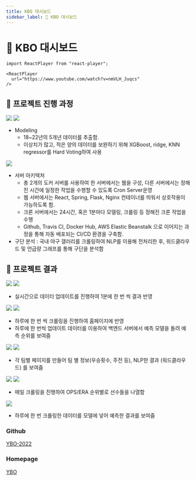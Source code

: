 ```yaml
---
title: KBO 대시보드
sidebar_label: 🧢 KBO 대시보드
---
```


# 🧢 KBO 대시보드

```mdx-code-block
import ReactPlayer from "react-player";

<ReactPlayer
  url="https://www.youtube.com/watch?v=nmVLH_Juqcs"
/>
```

## 🧢 프로젝트 진행 과정

![](./assets/kbo-dashboard/1.jpeg)
![](./assets/kbo-dashboard/2.jpeg)

- Modeling
  - 18~22년의 5개년 데이터를 추출함.
  - 이상치가 많고, 적은 양의 데이터를 보완하기 위해 XGBoost, ridge, KNN regressor를 Hard Voting하여 사용

![](./assets/kbo-dashboard/3.jpeg)

- 서버 아키텍처
  - 총 2개의 도커 서버를 사용하여 한 서버에서는 웹을 구성, 다른 서버에서는 정해진 시간에 일정한 작업을 수행할 수 있도록 Cron Server운영
  - 웹 서버에서는 React, Spring, Flask, Nginx 컨테이너를 띄워서 상호작용이 가능하도록 함.
  - 크론 서버에서는 24시간, 혹은 1분마다 모델링, 크롤링 등 정해진 크론 작업을 수행
  - Github, Travis CI, Docker Hub, AWS Elastic Beanstalk 으로 이어지는 과정을 통해 자동 배포되는 CI/CD 환경을 구축함.
- 구단 분석 : 국내 야구 갤러리를 크롤링하여 NLP를 이용해 전처리한 후, 워드클라우드 및 언급량 그래프를 통해 구단을 분석함

## 🧢 프로젝트 결과

![](./assets/kbo-dashboard/4.png)
![](./assets/kbo-dashboard/5.png)

- 실시간으로 데이터 업데이트를 진행하여 1분에 한 번 씩 결과 반영

![](./assets/kbo-dashboard/6.png)
![](./assets/kbo-dashboard/7.png)

- 하루에 한 번 씩 크롤링을 진행하여 홈페이지에 반영
- 하루에 한 번씩 업데이트 데이터를 이용하여 백엔드 서버에서 예측 모델을 돌려 예측 순위를 보여줌

![](./assets/kbo-dashboard/8.png)
![](./assets/kbo-dashboard/9.png)

- 각 팀별 페이지를 만들어 팀 별 정보(우승횟수, 주전 등), NLP한 결과 (워드클라우드) 를 보여줌

![](./assets/kbo-dashboard/10.png)
![](./assets/kbo-dashboard/11.png)

- 매일 크롤링을 진행하여 OPS/ERA 순위별로 선수들을 나열함

![](./assets/kbo-dashboard/12.png)

- 하루에 한 번 크롤링한 데이터를 모델에 넣어 예측한 결과를 보여줌

### Github

[YBO-2022](https://github.com/YBO-2022)

### Homepage

[YBO](http://ybophase1-env.eba-xrkwqpmp.ap-northeast-2.elasticbeanstalk.com/)
